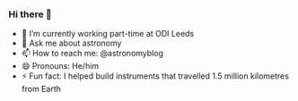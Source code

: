 ### Hi there 👋

- 🔭 I’m currently working part-time at ODI Leeds
- 💬 Ask me about astronomy
- 📫 How to reach me: @astronomyblog
- 😄 Pronouns: He/him
- ⚡ Fun fact: I helped build instruments that travelled 1.5 million kilometres from Earth

